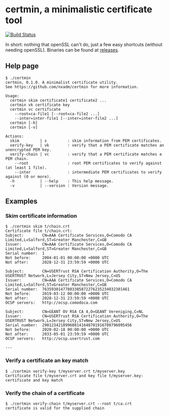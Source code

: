 # certmin, a minimalistic certificate tool

[![Build Status](https://travis-ci.com/nxadm/certmin.svg?token=3PQd6zsu83EBNA2LAEeq&branch=main)](https://travis-ci.com/nxadm/certmin)

In short: nothing that openSSL can't do, just a few easy shortcuts (without needing openSSL). Binaries can be found at
[releases](httos://github.com/nxadm/certmin/releases).


## Help page
```
$ ./certmin 
certmin, 0.1.0. A minimalist certificate utility.
See https://github.com/nxadm/certmin for more information.

Usage:
  certmin skim certificate1 certificate2 ...
  certmin vk certificate key
  certmin vc certificate 
    --root=ca-file1 [--root=ca-file2 ...]
    --inter=inter-file1 [--inter=inter-file2 ...]
  certmin [-h]
  certmin [-v]

Actions:
  skim         | s         : skim information from PEM certificates.
  verify-key   | vk        : verify that a PEM certificate matches an unencrypted PEM key.
  verify-chain | vc        : verify that a PEM certificate matches a PEM chain.
    --root                 : root PEM certificates to verify against (at least 1 file). 
    --inter                : intermediate PEM certificates to verify against (0 or more).
  -h           | --help    : This help message.
  -v           | --version : Version message.

```

## Examples

### Skim certificate information

```
$ ./certmin skim t/chain.crt 
Certificate file t/chain.crt:
Subject:        CN=AAA Certificate Services,O=Comodo CA Limited,L=Salford,ST=Greater Manchester,C=GB
Issuer:         CN=AAA Certificate Services,O=Comodo CA Limited,L=Salford,ST=Greater Manchester,C=GB
Serial number:  1
Not before:     2004-01-01 00:00:00 +0000 UTC
Not after:      2028-12-31 23:59:59 +0000 UTC

Subject:        CN=USERTrust RSA Certification Authority,O=The USERTRUST Network,L=Jersey City,ST=New Jersey,C=US
Issuer:         CN=AAA Certificate Services,O=Comodo CA Limited,L=Salford,ST=Greater Manchester,C=GB
Serial number:  76359301477803385872276235234032301461
Not before:     2019-03-12 00:00:00 +0000 UTC
Not after:      2028-12-31 23:59:59 +0000 UTC
OCSP servers:   http://ocsp.comodoca.com

Subject:        CN=GEANT OV RSA CA 4,O=GEANT Vereniging,C=NL
Issuer:         CN=USERTrust RSA Certification Authority,O=The USERTRUST Network,L=Jersey City,ST=New Jersey,C=US
Serial number:  290123421899608141648701916708796095456
Not before:     2020-02-18 00:00:00 +0000 UTC
Not after:      2033-05-01 23:59:59 +0000 UTC
OCSP servers:   http://ocsp.usertrust.com

---
```

### Verify a certificate an key match

```
$ ./certmin verify-key t/myserver.crt t/myserver.key
Certificate file t/myserver.crt and key file t/myserver.key:
certificate and key match
``` 

### Verify the chain of a certificate

```
$ ./certmin verify-chain t/myserver.crt --root t/ca.crt 
certificate is valid for the supplied chain
``` 